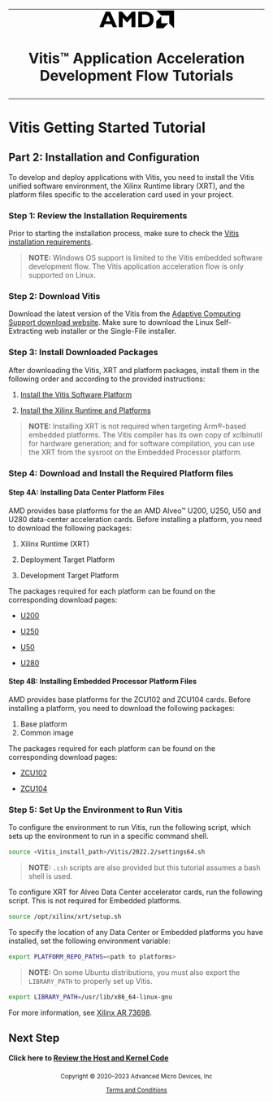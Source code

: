 <table class="sphinxhide" width="100%">
 <tr>
   <td align="center"><img src="https://raw.githubusercontent.com/Xilinx/Image-Collateral/main/xilinx-logo.png" width="30%"/><h1>Vitis™ Application Acceleration Development Flow Tutorials</h1>
   </td>
 </tr>
 <tr>
 <td>
 </td>
 </tr>
</table>

# Vitis Getting Started Tutorial

## Part 2: Installation and Configuration

To develop and deploy applications with Vitis, you need to install the Vitis unified software environment, the Xilinx Runtime library (XRT), and the platform files specific to the acceleration card used in your project.

### Step 1: Review the Installation Requirements

Prior to starting the installation process, make sure to check the [Vitis installation requirements](https://docs.xilinx.com/r/en-US/ug1393-vitis-application-acceleration/Installation-Requirements).

>**NOTE:** Windows OS support is limited to the Vitis embedded software development flow. The Vitis application acceleration flow is only supported on Linux.

### Step 2:  Download Vitis

Download the latest version of the Vitis from the [Adaptive Computing Support download website](https://www.xilinx.com/support/download/index.html/content/xilinx/en/downloadNav/vitis.html). Make sure to download the Linux Self-Extracting web installer or the Single-File installer.

### Step 3: Install Downloaded Packages

After downloading the Vitis, XRT and platform packages, install them in the following order and according to the provided instructions:

1. [Install the Vitis Software Platform](https://docs.xilinx.com/r/en-US/ug1393-vitis-application-acceleration/Installing-the-Vitis-Software-Platform)

2. [Install the Xilinx Runtime and Platforms](https://docs.xilinx.com/r/en-US/ug1393-vitis-application-acceleration/Installing-Xilinx-Runtime-and-Platforms)

>**NOTE:** Installing XRT is not required when targeting Arm®-based embedded platforms. The Vitis compiler has its own copy of xclbinutil for hardware generation; and for software compilation, you can use the XRT from the sysroot on the Embedded Processor platform.

### Step 4: Download and Install the Required Platform files

#### Step 4A: Installing Data Center Platform Files

AMD provides base platforms for the an AMD Alveo™ U200, U250, U50 and U280 data-center acceleration cards. Before installing a platform, you need to download the following packages:

1. Xilinx Runtime (XRT)

2. Deployment Target Platform

3. Development Target Platform

The packages required for each platform can be found on the corresponding download pages:

* [U200](https://www.xilinx.com/products/boards-and-kits/alveo/u200.html#gettingStarted)

* [U250](https://www.xilinx.com/products/boards-and-kits/alveo/u250.html#gettingStarted)

* [U50](https://www.xilinx.com/products/boards-and-kits/alveo/u50.html#gettingStarted)

* [U280](https://www.xilinx.com/products/boards-and-kits/alveo/u280.html#gettingStarted)

#### Step 4B: Installing Embedded Processor Platform Files

AMD provides base platforms for the ZCU102 and ZCU104 cards. Before installing a platform, you need to download the following packages:

1. Base platform
2. Common image

The packages required for each platform can be found on the corresponding download pages:

* [ZCU102](https://www.xilinx.com/support/download/index.html/content/xilinx/en/downloadNav/embedded-platforms.html)

* [ZCU104](https://www.xilinx.com/support/download/index.html/content/xilinx/en/downloadNav/embedded-platforms.html)

### Step 5: Set Up the Environment to Run Vitis

To configure the environment to run Vitis, run the following script, which sets up the environment to run in a specific command shell.

```bash
source <Vitis_install_path>/Vitis/2022.2/settings64.sh
```

>**NOTE:** `.csh` scripts are also provided but this tutorial assumes a bash shell is used.

To configure XRT for Alveo Data Center accelerator cards, run the following script. This is not required for Embedded platforms.

```bash
source /opt/xilinx/xrt/setup.sh
```

To specify the location of any Data Center or Embedded platforms you have installed, set the following environment variable:

```bash
export PLATFORM_REPO_PATHS=<path to platforms>
```

>**NOTE:** On some Ubuntu distributions, you must also export the `LIBRARY_PATH` to properly set up Vitis.

```bash
export LIBRARY_PATH=/usr/lib/x86_64-linux-gnu
```

For more information, see [Xilinx AR 73698](https://www.xilinx.com/support/answers/73698.html).

## Next Step

  **Click here to [Review the Host and Kernel Code](./Part3.md)**

<p class="sphinxhide" align="center"><sub>Copyright © 2020–2023 Advanced Micro Devices, Inc</sub></p>

<p class="sphinxhide" align="center"><sup><a href="https://www.amd.com/en/corporate/copyright">Terms and Conditions</a></sup></p>

